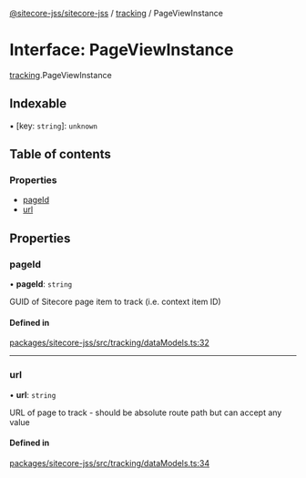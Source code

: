 [@sitecore-jss/sitecore-jss](../README.md) / [tracking](../modules/tracking.md) / PageViewInstance

# Interface: PageViewInstance

[tracking](../modules/tracking.md).PageViewInstance

## Indexable

▪ [key: `string`]: `unknown`

## Table of contents

### Properties

- [pageId](tracking.PageViewInstance.md#pageid)
- [url](tracking.PageViewInstance.md#url)

## Properties

### pageId

• **pageId**: `string`

GUID of Sitecore page item to track (i.e. context item ID)

#### Defined in

[packages/sitecore-jss/src/tracking/dataModels.ts:32](https://github.com/Sitecore/jss/blob/68ebc1c08/packages/sitecore-jss/src/tracking/dataModels.ts#L32)

___

### url

• **url**: `string`

URL of page to track - should be absolute route path but can accept any value

#### Defined in

[packages/sitecore-jss/src/tracking/dataModels.ts:34](https://github.com/Sitecore/jss/blob/68ebc1c08/packages/sitecore-jss/src/tracking/dataModels.ts#L34)

